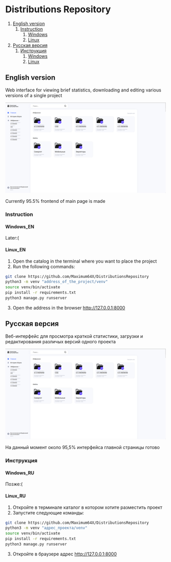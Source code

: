 # Distributions Repository

1. [English version](#English-version)
    1. [Instruction](#Instruction)
        1. [Windows](#Windows_EN)
        1. [Linux](#Linux_EN)
2. [Русская версия](#Русская-версия)
    1. [Инструкция](#Инструкция)
        1. [Windows](#Windows_RU)
        1. [Linux](#Linux_RU)

## English version

Web interface for viewing brief statistics, downloading and editing various versions of a single project

![Screenshot of main page](./main.png "Main page")

Currently 95.5% frontend of main page is made

### Instruction

#### Windows_EN

Later:(

#### Linux_EN

1. Open the catalog in the terminal where you want to place the project
2. Run the following commands:

```bash
git clone https://github.com/Maximum64X/DistributionsRepository
python3 -m venv "address_of_the_project/venv"
source venv/bin/activate
pip install -r requirements.txt
python3 manage.py runserver
```
3. Open the address in the browser http://127.0.0.1:8000

## Русская версия

Веб-интерфейс для просмотра краткой статистики, загрузки и редактирования различых версий одного проекта

![Скриншот главной страницы](./main.png "Главная страница")

На данный момент около 95,5% интерфейса главной страницы готово

### Инструкция

#### Windows_RU

Позже:(

#### Linux_RU

1. Откройте в терминале каталог в котором хотите разместить проект
2. Запустите следующие команды:

```bash
git clone https://github.com/Maximum64X/DistributionsRepository
python3 -m venv "адрес_проекта/venv"
source venv/bin/activate
pip install -r requirements.txt
python3 manage.py runserver
```
3. Откройте в браузере адрес http://127.0.0.1:8000
